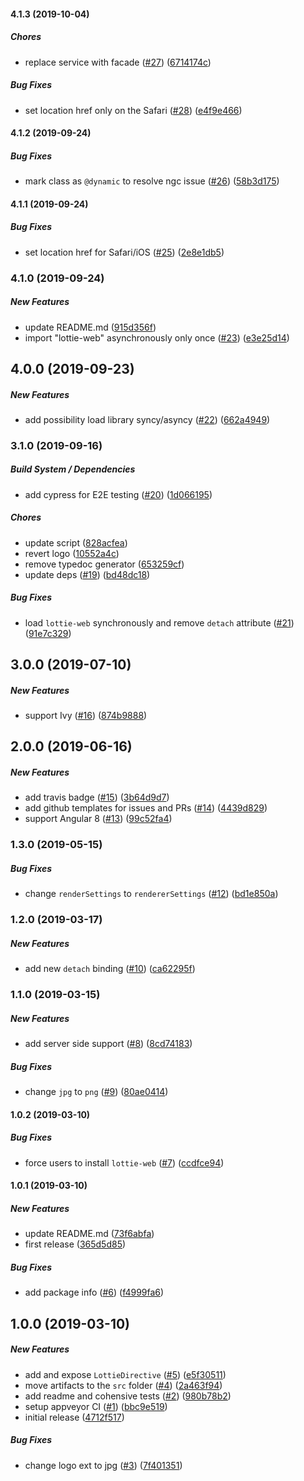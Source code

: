 #### 4.1.3 (2019-10-04)

##### Chores

*  replace service with facade ([#27](https://github.com/ngx-lottie/ngx-lottie/pull/27)) ([6714174c](https://github.com/ngx-lottie/ngx-lottie/commit/6714174cf8695428abcb52811a94e74bfeac5e50))

##### Bug Fixes

*  set location href only on the Safari ([#28](https://github.com/ngx-lottie/ngx-lottie/pull/28)) ([e4f9e466](https://github.com/ngx-lottie/ngx-lottie/commit/e4f9e466b1724b902f53828c0ef1b8f3f18a09df))

#### 4.1.2 (2019-09-24)

##### Bug Fixes

*  mark class as `@dynamic` to resolve ngc issue ([#26](https://github.com/ngx-lottie/ngx-lottie/pull/26)) ([58b3d175](https://github.com/ngx-lottie/ngx-lottie/commit/58b3d17554ed73ced0d66177d80891317bb6724d))

#### 4.1.1 (2019-09-24)

##### Bug Fixes

*  set location href for Safari/iOS ([#25](https://github.com/ngx-lottie/ngx-lottie/pull/25)) ([2e8e1db5](https://github.com/ngx-lottie/ngx-lottie/commit/2e8e1db5f4c13085c0543c09cec479a4de515074))

### 4.1.0 (2019-09-24)

##### New Features

*  update README.md ([915d356f](https://github.com/ngx-lottie/ngx-lottie/commit/915d356ffbe11167cd1dcb7abdcfb4bba721cd14))
*  import "lottie-web" asynchronously only once ([#23](https://github.com/ngx-lottie/ngx-lottie/pull/23)) ([e3e25d14](https://github.com/ngx-lottie/ngx-lottie/commit/e3e25d14046332c101160a578a21865a95ccd82d))

## 4.0.0 (2019-09-23)

##### New Features

*  add possibility load library syncy/asyncy ([#22](https://github.com/ngx-lottie/ngx-lottie/pull/22)) ([662a4949](https://github.com/ngx-lottie/ngx-lottie/commit/662a494909a1760ae3b255f250edf2adeb5b1c8d))

### 3.1.0 (2019-09-16)

##### Build System / Dependencies

*  add cypress for E2E testing ([#20](https://github.com/ngx-lottie/ngx-lottie/pull/20)) ([1d066195](https://github.com/ngx-lottie/ngx-lottie/commit/1d06619535183d346d507f1b4ec3e8416d1e7a46))

##### Chores

*  update script ([828acfea](https://github.com/ngx-lottie/ngx-lottie/commit/828acfeac056bfbe278aec3216e9f35bdb161beb))
*  revert logo ([10552a4c](https://github.com/ngx-lottie/ngx-lottie/commit/10552a4cd3458ecff609f545f7afe5c1a5135f5b))
*  remove typedoc generator ([653259cf](https://github.com/ngx-lottie/ngx-lottie/commit/653259cfa7e05ccc2663743377b20db7fca915c4))
*  update deps ([#19](https://github.com/ngx-lottie/ngx-lottie/pull/19)) ([bd48dc18](https://github.com/ngx-lottie/ngx-lottie/commit/bd48dc18e19ff27383d6d420bff8165ffe3bd110))

##### Bug Fixes

*  load `lottie-web` synchronously and remove `detach` attribute ([#21](https://github.com/ngx-lottie/ngx-lottie/pull/21)) ([91e7c329](https://github.com/ngx-lottie/ngx-lottie/commit/91e7c329b91a6db44177fcda1d96a5c1c1be816b))

## 3.0.0 (2019-07-10)

##### New Features

*  support Ivy ([#16](https://github.com/ngx-lottie/ngx-lottie/pull/16)) ([874b9888](https://github.com/ngx-lottie/ngx-lottie/commit/874b9888f1ccbcfb96e5f37f0069450da292014d))

## 2.0.0 (2019-06-16)

##### New Features

*  add travis badge ([#15](https://github.com/ngx-lottie/ngx-lottie/pull/15)) ([3b64d9d7](https://github.com/ngx-lottie/ngx-lottie/commit/3b64d9d7f75074bda9859fb75ec4267faef98f2e))
*  add github templates for issues and PRs ([#14](https://github.com/ngx-lottie/ngx-lottie/pull/14)) ([4439d829](https://github.com/ngx-lottie/ngx-lottie/commit/4439d8297e588a3c4e3167e70526a8fc65ca4d3b))
*  support Angular 8 ([#13](https://github.com/ngx-lottie/ngx-lottie/pull/13)) ([99c52fa4](https://github.com/ngx-lottie/ngx-lottie/commit/99c52fa4ed2b20be594a45aec787527c99d77b55))

### 1.3.0 (2019-05-15)

##### Bug Fixes

*  change `renderSettings` to `rendererSettings` ([#12](https://github.com/ngx-lottie/ngx-lottie/pull/12)) ([bd1e850a](https://github.com/ngx-lottie/ngx-lottie/commit/bd1e850a131b1fe1afb38410a7831ddb12eb7cfc))

### 1.2.0 (2019-03-17)

##### New Features

*  add new `detach` binding ([#10](https://github.com/ngx-lottie/ngx-lottie/pull/10)) ([ca62295f](https://github.com/ngx-lottie/ngx-lottie/commit/ca62295ffeb27f17438e91adf388735c1bb4e1ea))

### 1.1.0 (2019-03-15)

##### New Features

*  add server side support ([#8](https://github.com/ngx-lottie/ngx-lottie/pull/8)) ([8cd74183](https://github.com/ngx-lottie/ngx-lottie/commit/8cd74183c1376398cb91923b5f3b8e4ac032820f))

##### Bug Fixes

*  change `jpg` to `png` ([#9](https://github.com/ngx-lottie/ngx-lottie/pull/9)) ([80ae0414](https://github.com/ngx-lottie/ngx-lottie/commit/80ae0414ebb618f85c2dd5b9cc31a1552c9f794f))

#### 1.0.2 (2019-03-10)

##### Bug Fixes

*  force users to install `lottie-web` ([#7](https://github.com/ngx-lottie/ngx-lottie/pull/7)) ([ccdfce94](https://github.com/ngx-lottie/ngx-lottie/commit/ccdfce94498fe7360bf4ab306c8f6911a74fd16b))

#### 1.0.1 (2019-03-10)

##### New Features

*  update README.md ([73f6abfa](https://github.com/ngx-lottie/ngx-lottie/commit/73f6abfac850bf499fb248213ce9b07c82b4f8d1))
*  first release ([365d5d85](https://github.com/ngx-lottie/ngx-lottie/commit/365d5d85e93b600a761138a3345faafb741f4913))

##### Bug Fixes

*  add package info ([#6](https://github.com/ngx-lottie/ngx-lottie/pull/6)) ([f4999fa6](https://github.com/ngx-lottie/ngx-lottie/commit/f4999fa6460c3a11fa8ab1348094a267df3a7451))

## 1.0.0 (2019-03-10)

##### New Features

*  add and expose `LottieDirective` ([#5](https://github.com/ngx-lottie/ngx-lottie/pull/5)) ([e5f30511](https://github.com/ngx-lottie/ngx-lottie/commit/e5f305115be88fec73cf6b254a5fec842ce3e7ed))
*  move artifacts to the `src` folder ([#4](https://github.com/ngx-lottie/ngx-lottie/pull/4)) ([2a463f94](https://github.com/ngx-lottie/ngx-lottie/commit/2a463f9485c100527724b831353fc9f4779278ba))
*  add readme and cohensive tests ([#2](https://github.com/ngx-lottie/ngx-lottie/pull/2)) ([980b78b2](https://github.com/ngx-lottie/ngx-lottie/commit/980b78b223649fbbbaad3ed014ab7d855318f3fc))
*  setup appveyor CI ([#1](https://github.com/ngx-lottie/ngx-lottie/pull/1)) ([bbc9e519](https://github.com/ngx-lottie/ngx-lottie/commit/bbc9e519ac9ad60250492d2b36057a887b0afe5e))
*  initial release ([4712f517](https://github.com/ngx-lottie/ngx-lottie/commit/4712f5177c9829ccbd6d14362582e28ebc4b5f7f))

##### Bug Fixes

*  change logo ext to jpg ([#3](https://github.com/ngx-lottie/ngx-lottie/pull/3)) ([7f401351](https://github.com/ngx-lottie/ngx-lottie/commit/7f40135138cb55b4fe3c9b71d4b8a19612b99296))

